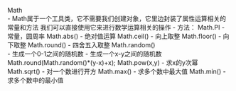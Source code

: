 Math			
	- Math属于一个工具类，它不需要我们创建对象，它里边封装了属性运算相关的常量和方法
		我们可以直接使用它来进行数学运算相关的操作
	- 方法：
		Math.PI
			- 常量，圆周率
		Math.abs()
			- 绝对值运算
		Math.ceil()
			- 向上取整
		Math.floor()
			- 向下取整
		Math.round()
			- 四舍五入取整
		Math.random()	
			- 生成一个0-1之间的随机数
			- 生成一个x-y之间的随机数
				Math.round(Math.random()*(y-x)+x);
		Math.pow(x,y)
			- 求x的y次幂
		Math.sqrt()
			- 对一个数进行开方
		Math.max()
			- 求多个数中最大值
		Math.min()
			- 求多个数中的最小值